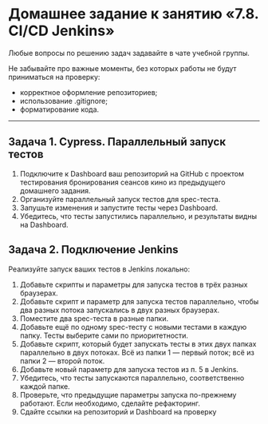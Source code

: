 # Домашнее задание к занятию «7.8. CI/CD Jenkins»

Любые вопросы по решению задач задавайте в чате учебной группы.

Не забывайте про важные моменты, без которых работы не будут приниматься на проверку: 
- корректное оформление репозиториев;
- использование .gitignore;
- форматирование кода.

---

  ## Задача 1. Cypress. Параллельный запуск тестов

  1. Подключите к Dashboard ваш репозиторий на GitHub с проектом тестирования бронирования сеансов кино из предыдущего домашнего задания. 
  2. Организуйте параллельный запуск тестов для spec-теста.
  3. Запушьте изменения и запустите тесты через Dashboard.
  4. Убедитесь, что тесты запустились параллельно, и результаты видны на Dashboard.
  

  ## Задача 2. Подключение Jenkins 
  
  Реализуйте запуск ваших тестов в Jenkins локально:
  
  1. Добавьте скрипты и параметры для запуска тестов в трёх разных браузерах.
  2. Добавьте скрипт и параметр для запуска тестов параллельно, чтобы два разных потока запускались в двух разных браузерах.
  3. Поместите два spec-теста в разные папки.
  4. Добавьте ещё по одному spec-тесту с новыми тестами в каждую папку. Тесты выберите сами по приоритетности.
  5. Добавьте скрипт, который будет запускать тесты в этих двух папках параллельно в двух потоках. Всё из папки 1 — первый поток; всё из папки 2 — второй поток.
  6. Добавьте новый параметр для запуска тестов из п. 5 в Jenkins.
  7. Убедитесь, что тесты запускаются параллельно, соответственно каждой папке.
  8. Проверьте, что предыдущие параметры запуска по-прежнему работают. Если необходимо, сделайте рефакторинг.
  9. Сдайте ссылки на репозиторий и Dashboard на проверку   
